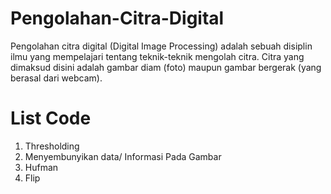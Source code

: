 # Pengolahan-Citra-Digital
Pengolahan citra digital (Digital Image Processing) adalah sebuah disiplin ilmu yang mempelajari tentang teknik-teknik mengolah citra. Citra yang dimaksud disini adalah gambar diam (foto) maupun gambar bergerak (yang berasal dari webcam).

# List Code
  1. Thresholding
  2. Menyembunyikan data/ Informasi Pada Gambar
  3. Hufman
  4. Flip
